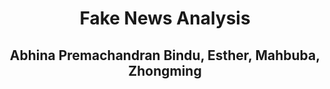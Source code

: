 # <p align="center">Fake News Analysis</p>
## <p align="center">Abhina Premachandran Bindu, Esther, Mahbuba, Zhongming </p>
